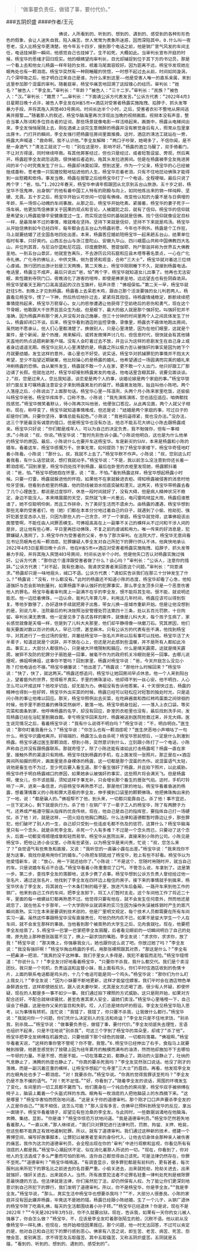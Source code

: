 > “做事要负责任，做错了事，要付代价。”

###五阴炽盛
####作者/王元

						佛说，人所看到的、听到的、想到的、遇到的、感受到的各种形形色色的假象，会让人迷失自我，陷入痛苦。世人常常为表象所迷惑，因而深陷其中。0.什么叫一夜苍老，没人比杨宝华更清楚。他今年五十四岁，接到那个电话之前，他是钢厂意气风发的车间主任，电话挂掉那一瞬间，他感觉自己也挂掉了。生不如死，大概如此。当审判长宣布开庭的时候，杨宝华的思绪才回归现实。他的眼睛望向审判长，目光却捕捉到位于其下方的书记员，那是一个看上去和他女儿杨露一样年轻的女孩，梳着马尾面容姣好。因为距离不远，杨宝华发现她左眼角处也有一颗泪痣。杨宝华突然有一种刚睡醒的恍惚，一时想不起过去从前，时间如同漩涡，几个深呼吸之后，他才明白过来自己是谁，为什么来到这里——他是受害人唯一的直系亲属，来到这里参加那个混蛋的审判。随着庭审，杨宝华痛苦地回溯了这段锥心的经历。审判长：“姓名？”被告人：“李全友。”审判长：“年龄？”被告人：“三十二岁。”审判长：“民族？”被告人：“汉。”审判长：“籍贯？”……审判长：“下面请公诉方代表发言。”公诉方代表：“2022年4月3日星期日晚十点许，被告人李全友在H省S市××酒店对受害者杨露实施拖拽、掐脖子、抓头发等暴力手段，并将其拖入宾馆403号房间。时间长达半个小时，之后，受害者衣衫不整地从房间逃离并报警……”随着那人的叙述，杨宝华脑海里再次浮现出当晚的视频画面。视频本没有声音，整合当事人陈词和多位目击者的证词，那些场景就像电影一样活络起来。画面中，杨露从电梯间出来，李全友悄悄尾随上去，刚在酒桌上谈完生意微醉的杨露并没有察觉身后有人，照常从包里拿出房卡。门打开的瞬间，李全友强行把杨露往房间里面推搡。这时，酒店的清洁工就站在一旁，杨露大声喊道：“救命啊，我不认识他。”李全友解释：“两口子吵架，她喝多了，不信你闻，是不是一身酒气？”清洁工就说了一句：“别在这里吵，影响不好。”杨露的酒立马醒了，双手倚着门，不让对方得逞，同时继续呼救。有其他房客经过，但也只是经过，或者短暂逗留、旁观，然后离开。杨露趁李全友疏忽逃跑，很快被后者追到，拖其头发拉进房间。但是在杨露被李全友拖进房间的半个小时究竟发生了什么，杨露却讳莫如深。想到这里，作为一个父亲，杨宝华的心已经被挫成齑粉，苍老像一只狐狸狡黠地钻进他的人生。杨宝华忍着老泪，只有不住地捻动佛珠才能得到一丝慰藉和依侍。事发当晚，杨露在报警之后给杨宝华打了一个电话，全程哽咽，最后只说了两个字：“爸，怕。”1.2022年春天，杨宝华申请年假跟团从北京到五台山旅游。五十岁之前，杨宝华不信鬼神，出身钢厂的他有着中国工人特有的刚毅与向上，如同他炼出来的钢一样纯粹、坚硬、无畏。五十岁之后，杨宝华开始认可世间一切皆有佛缘。改变他认知的力量不是与日俱增的年龄，系一场惊心动魄的车间事故。从那之后，杨宝华开始吃素。紧接着，杨宝华的妻子死于一场车祸，他更加笃信佛家关于因果的观点和言论。人被蹉跎之后，就有了信仰。杨宝华的信仰就是希望女儿杨露能够平安健康度过一生，而实现这信仰的基础就是信佛。找个信仰就像设定目标一样，是最简单不过的事情，难就难在坚持。坚持下来就是信仰，坚持不下来就是鸡汤。杨宝华从开始信佛到如今已经四年，每年都会去五台山为杨露祈愿，今年也不例外。杨露是个工作狂，马上就要结婚了还全国各地四处出差。本来，杨露答应婚前陪杨宝华一起来趟五台山，结果单位临时有事，只好爽约。山西五台山与浙江普陀山、安徽九华山、四川峨眉山共称中国佛教四大名山，并位列其首，与尼泊尔蓝毗尼花园、印度鹿野苑、菩提伽耶、拘尸那迦并称为世界五大佛教圣地。一到五台山景区，他就宣告离队，不去游历云冈石窟和应县木塔等著名景点，一心在广化寺礼佛。广化寺的佛坛上，中供文殊，侧为普贤和观音，合称“三大士”，杨宝华就对着这三位倾心虔诚。旅行团的出游计划是三天两晚，第二天晚上，杨宝华刚刚睡下不久，就接到杨露电话。电话里，杨露泣不成声，最后只说出“爸，怕”两个字，杨宝华就知道女儿出事了。他再也无法安眠，索性踱到寺院门口。夜晚消化了游客的喧哗，即使是佛家圣地，远远望去也有些阴森诡异。杨宝华望着天王殿门口高高竖起的汉白玉旗杆，轻声许愿：“佛祖保佑。”第二天一早，杨宝华就赶往S市。到晚上才见到杨露。杨露看上去呆若木鸡，跟自己那个活泼要强的女儿判若两人。杨露看见杨宝华，愣了一下神，然后热切地扑过去，紧紧将其抱住。待杨露情绪稳定，断断续续把事情提拎起来，杨宝华万箭穿心。女儿的悲惨遭遇让他获得了空前绝后的悲伤和勇气，现在这个节骨眼，他敢跟大千世界芸芸众生为敌。但是眼下，最大的敌人就是那个强奸犯。叫强奸犯并不准确，因为杨露声称那个男人并没有对自己施暴，但三十分钟的时间里两个人之间具体发生了什么，杨露却闭口不谈。后来，杨宝华看到酒店的监控录像，录像里，杨露衣不蔽体地跑出房间，虽然她不愿承认，但人们心里都清楚了。换做别人，只是心里清楚，因为在他们眼里，这就是个案件，是个新闻，是个热搜，用来解闷，或转发微博声讨几句，但信息时代，很快就会有其他铺天盖地的热点话题刷新客户端。没有人会盯着过去不放，并且认为这样的悲剧发生在自己身上或者身边遥遥无期。杨宝华比别人心里清楚的是，杨露之所以极力否认被强奸的事实是因为她下个月就要结婚。发生这样的意外，谁心里也不好受。说实话，杨宝华对抓捕罪犯的事情并不抱太大希望，至少不指望近期破案，他比较操心的是杨露的婚礼，他希望通过一场圆满而完美的婚礼来冲刷杨露的恐惧。自从案件发生，杨露就不敢一个人在家，更不敢一个人出门，他只好跟工厂那边请了长假。但就在这时，杨宝华却接到杨露男友的电话，他电话里含糊其辞，说要见面谈谈。2.“叔，您是过来人，您比我知道，谈恋爱是两个人的事，谈婚论嫁是两个家庭的事。”杨宝华锁好门窗反复叮嘱杨露注意安全才来到杨露男友约的餐厅。杨露男友姓陈，姑且叫他小陈吧。两个人落座之后，小陈说出了上面那句话。杨宝华心里一阵凛冽，头两个月小陈来家里吃饭，还偷偷叫杨宝华爸爸。杨宝华挥挥手，口称不急。小陈说：“我先演练演练，您也适应适应。咱俩都找找感觉。”杨宝华微笑着默认，待小陈再次叫他爸，他便张口答应。从此再见面，两个人就父子相称。现在，称呼变了，杨宝华就知道事情难成，但还是说：“结婚是两个家庭的事，可过日子的却是你们俩。只要你坚持，事情总能有起色。”小陈说：“我爸妈逼得紧，我也没办法。”没办法，这三个字是最没有诚意的借口，但是杨宝华也没有办法，他总不能五花大绑让小陈去跟杨露成亲。杨宝华只好说：“你们都是成年人，可以为自己的决定负责，我不勉强你，但有一事相求。”小陈说：“叔，你说。”杨宝华说：“暂时先别告诉小露。”小陈说他明白，这也是为什么他单约杨宝华的原因。最后，小陈说什么也要开车送杨宝华。车是新买的SUV，本来是杨露和小陈的婚车。看着这车，杨宝华感慨万千。世事无常，如何提防？到了杨宝华家楼下，杨宝华奇怪地盯着小陈看。小陈说：“那什么，叔，我就不上去了。”杨宝华默不作声。小陈说：“叔，您别这么盯着我看，有什么话您就说，想打我就动手。”杨宝华说：“不是，我以前怎么没注意到你还长着一颗泪痣呢。”回到家里，杨宝华四处找不到杨露，最后在卧室的衣柜里发现她，杨露颤抖着说：“爸，怕。”杨宝华把她抱在怀里，说：“乖，不怕。”看到杨露这样，杨宝华想起杨露小时候。只要一打雷，杨露就躲进他的怀抱，如果他不在家就躲进衣柜。得知杨露被侵害的消息时他咬牙坚强，但看到衣柜里的杨露，他的防线被泪水彻底突破和湮灭。这两天，杨宝华带杨露去看了几个心理医生，都说是过度惊吓，休息一段时间就好了，没有大碍，但是病人精神状况不稳定，身边不能没人。本来晴展展的天空，突然就飞来一片墨云，电闪雷鸣倾盆大雨，杨露招谁惹谁了，她不仅聪明伶俐，而且工作拼命，为了美好生活而不遗余力。由杨露的遭遇，杨宝华想到那些无辜的受害者们，他（她）们都在本本分分地过着自己的日子，就遇到了小偷、抢劫犯、强奸犯甚至变态杀人狂，只因为那些人的一己贪念，坏了一个家庭。杨宝华就觉得，这事佛祖该出面管管啊，不能任由人间罪恶横生。可佛祖高高在上一副事不关己的模样从不过问和干涉人间的是非，这让他有些心寒，平日里再捻动佛珠，不复之前的虔诚和用力。唯一传来的好消息是，犯罪嫌疑人落网了。3.杨宝华作为受害者的父亲，参与了那次审判。在法院大厅，杨宝华无意间看见书记员眼角也有一颗泪痣。犯罪嫌疑人李全友对自己所犯下的罪行供认不讳，他爽快地承认2022年4月3日星期日晚十点许，他在H省S市××酒店对受害者杨露实施拖拽、掐脖子、抓头发等暴力手段，并将其拖入宾馆403号房间，时间长达半个小时。但是他矢口否认对杨露实施过强奸。公诉方代表：“那你这个渣滓跟受害者做了什么？谈心吗？”审判长：“公诉人，注意你的措辞。”公诉方代表：“对不起，我有些激动。我请求受害者来回答这个问题。”审判长：“同意请求。”杨露却只是一味地摇头，缄口不语。公诉方代表：“请如实告诉我们在那三十分钟发生了什么？”杨露说：“没有，什么都没有。”此时的杨露还不知道小陈的态度，杨宝华却看了心急，他知道强奸与否会影响到量刑，如果杨露不承认强奸的犯罪事实，那么李全友顶多只是一个恶意伤害他人的罪名。杨宝华看着审判席上一副满不在乎的李全友，恨不能将其生啖。恨不能，就说明还能忍。他一边捻着佛珠，一边认命，能判几年算几年，利用这几年时间，杨露应该可以得到恢复。等他岁数够了，办好退休手续就把房子出售，带女儿换一座城市重新开始。但是让他没想到的是，别说几年，法院最后的判决按照治安管理处罚法第四十三条，处以五百元罚款，十日拘留。审判长漠无表情，他一定是见多了各式各样的案件，就像是儿科大夫，每个孩子生病了，家长感觉就像是天塌一样，但是到了儿科大夫那里，他们却平静得像一块磨刀石。究其原因，他们每天要面对数以百计的病人，早已习惯，甚至麻木。只有公诉方的代表有些不满，他找到杨宝华，对其进行了一些过场的安慰，并塞给杨宝华一张名片声称以后有事可以找他。杨宝华活了大半辈子，知道这就是个说辞，并不放在心上，但还是对此感到些温暖，并不是所有人都如此冷血。事实上，大部分人都很热心，只是被大环境限制和膈应。什么是晴天霹雳，这就是晴天霹雳。被猝不及防的犯罪分子扇脸是一回事，被毫不作为的政府机关冷眼则是另一回事。去哪儿说理呢，佛祖啊佛祖，这事你不管吗？回到家里，杨露对杨宝华说：“爸，今天开庭怎么没见小陈？打他电话也不接。”杨宝华搪塞说：“他出差了。”杨露说：“那他什么时候回来？”杨宝华说：“快了，快了，就这两天。”杨露还想追问，杨宝华让她回房间早点休息。他一个人来到阳台上，望着窗外的世界，觉得极不真实。手里的佛珠滚动，他却得不到一丝心安。他不明白，人心怎么可以坏成这样？他咬牙切齿，却无能为力。佛祖没有告诉他答案。4.十天很快过去，杨露的精神也得到一些好转，杨宝华外出买菜的时候，杨露已经可以轻松应对短暂的独处时光，只是追问小陈的事让他难以回应。那天，杨宝华照例出去买菜，在吃麻酱面和西红柿鸡蛋面之间徘徊的时候，他手里不断捻着的佛珠突然崩坏，散落一地。杨宝华俯身捡起，一一落入上衣口袋。等买完菜和面条到家，他呼唤杨露的名字，却没有回应，卧室的衣柜里也没有，最后找到洗手间，发现杨露已经在浴缸里割腕自裁。幸亏杨宝华回来及时，杨露被送到医院抢救过来，并无大碍。医生说完情况之后，看着杨宝华说：“我有什么说得不明白吗？”杨宝华说：“不，明白明白。”医生说：“那你盯着我看什么？”杨宝华说：“你怎么也有一颗泪痣呢？”医生厌恶地小声嘀咕了一句什么，杨宝华识趣地离开。好端端的，杨露怎么会自杀呢？杨宝华思前想后，一定是什么刺激到杨露。杨宝华通过医生那颗泪痣，想到小陈，突然意识到什么，立刻跟小陈打了一个电话，小陈声称自己并没有跟杨露联系。那就奇怪了，除了小陈还能有谁如此打击杨露呢？杨露一直在家里，接触外界的渠道只有网络。杨宝华找到杨露的手机，在上面发现一张照片。那正是在××酒店房间所拍摄的照片，画面里是赤身裸体的杨露，这一切都是那个混蛋的杰作。说混蛋语气太轻，说他是畜生也不为过，至少死后要入畜生道。那个畜生强奸了杨露，并且拍下照片，以此威胁。杨宝华终于明白杨露缄口的原因，如果她承认被强奸的事实，这些照片将会满天飞。但是杨露啊，傻女儿，你不该屈服，须知这样于事无补，只会增长那个畜生的嚣张气焰。这时，手机叮铃响了一声，进来一条信息，内容杨宝华再熟悉不过，那是他们家的地址。杨宝华看着昏迷的杨露，想着薄情寡义的小陈和罪大恶极的李全友，伸手摸到口袋里的颗颗佛珠。他把佛珠掏出来扔了一地，说：“都是骗人的。”佛祖帮不了他，到头来，一切都只能靠自己。杀了他！事不宜迟，一旦下定决心，剩下就是执行力。杀了他！在钢厂干了一辈子工人的杨宝华，除了有两膀子力气，还养成严格遵守服从指挥的优良传统，现在，他自己是自己的指挥官，要指挥自己打一场硬仗。杀了他！对，就是这样，一团火焰在他胸口腾起。什么法律和道德都暂时靠边让步，那些罪犯，他们破坏了别人的一生，自己却只受到一些连皮毛都不伤及的惩罚，这算什么？杨宝华脑海里只有一个念头，就是杀死李全友。杀死一个人有多难？不过是一个念头而已，只要动了这个念头，后面一切都变得顺理成章和轻而易举。杨宝华从医院出来，直接来到小陈的公司。小陈见是杨宝华，把他让进小会议室。小陈有些紧张，以为杨宝华是来问责，忙说：“叔，您怎么来了？”自觉语气有些焦急和直接，又说：“我听您的一直骗小露在出差。”杨宝华说：“我来找你不是为这事，我找你是用用你们的婚车。”小陈把车钥匙给了杨宝华，脸上有些不好看。杨宝华以为他爱惜新车，说：“放心，用一下就还给你了。”小陈说：“不是这个，您随时用随时开，就当自己的车。只是说婚车有点不合适。”杨宝华看着小陈重重叹了口气。不管怎么说，车拿到了。这是第一步。第二步，查找李全友的落脚地，这多少费了点事。杨宝华想到公诉方负责人曾经给过他一张名片，通过这张名片，他找到了李全友在四环边上租住的房子。接下来的事情就手到擒来，杨宝华伏击了李全友，将其装在一个木条钉制的箱子里，放进汽车后备厢，一路开车来到他工作的钢厂。他来到自己工作的车间，把李全友卸下，将工人们暂时支走。这个车间他工作了将近二十年，里面的每一根螺丝钉都再熟悉不过。他觉得只要有他在，就不会发生任何意外，然而他还是疏忽了，就在他五十岁那年，一个大学刚毕业就调来的实习生因为操作失误被炼钢时产生的蒸汽瞬间蒸熟。实习生本来是要调到技术部的，但是厂里明文规定，每个技术人员都需要在所有车间实习一遍。虽然这件事跟杨宝华没有直接责任，可他仍然内疚不已，如果不是留大学生一个人在车间，就不会发生那样的事故。当他看到那个被蒸熟的大学生之后，见肉食就吐。现在，他要把李全友给蒸了。5.杨宝华一巴掌一巴掌把李全友扇醒，后者看见眼前的一切瞬间明白了自己的处境，原先脸上那种嚣张跋扈不见了，换上一副求饶的嘴脸。李全友说：“求求你，求求你，放了我！”杨宝华说：“那天晚上，你强暴我女儿，她也跟你这么说了吧。你放过她了吗？”李全友说：“我没有强奸啊！”杨宝华掏出杨露的手机，用那张裸照跟其对质，“那这是什么？”李全有一把鼻涕一把泪，“我真的没干这种事。我们手里女人多得是，我犯不着铤而走险。”杨宝华错愕道：“你说什么？！”李全友讨好地看着杨宝华，“只要你不杀我，我什么都交代。我们是个卖淫团伙，我只是一个司机，负责运送和监督小妹，我上面有鸡头，你们平时住酒店收到的色情卡片，上面的联系电话都是鸡头的，十几个电话可能是同一个鸡头。”杨宝华说：“那你们为什么盯上我女儿？”李全友说：“因为小妹要不断地更新，这样才能留住嫖客。我们平时会在酒店物色单身醉酒女性，这样即使她反抗，跟人说夫妻吵架，尤其是女方还喝了酒，很少有人怀疑，即使怀疑，现在的人都是多一事不如少一事。我们通过拍下裸照的方式威胁。这只是刚开始，如果对方配合还好，不配合就继续骚扰，甚至危害其家人安全，逼她们卖淫。”杨宝华心里咯噔一下，自己误会了杨露，这是他作父亲的盲目和失职。哎，人们总是倾向坏的假设。李全友见杨宝华陷入思考，以为事情有转机，连忙说：“我错了，我错了，你只要不杀我，让我做什么都行。”杨宝华说：“我就问你一个问题，你们凭什么决定别人的生活和命运？”李全友只是不住地求饶，“别杀我，别杀我……”杨宝华说：“做事要负责任，做错了事，要付代价。”李全友彻底失去理性，言语也组织不起来，只是不住地说“别杀我”，可这三个字到了杨宝华的耳朵里，却成了“杀了他”。杨宝华把李全友绑缚在机器旁边，只要他摁下那个绿色的按键，一切都将落幕。“佛祖啊，”杨宝华看着天说，“这样的事你管不管呢？你不管，我管。”6.杨宝华已经伸出了右手，食指马上就要触到按键，他甚至感觉到了按键上因为经年累月的触摸而满布的油渍，然而他却施加不下去哪怕一牛顿的力量。不是不想，而是不能。一切在落幕之前，都静止了。跳动的火苗静止了，吐纳的气息静止了，沸腾的热度也静止了。“你真的要杀死我吗？”李全友突然张口说话。他没了刚才的落魄，而是一副沉着庄重的模样，让杨宝华想起广化寺里“三大士”的眉目。再看，他发现李全友的左眼角处也多了一颗泪痣。“对！我要杀你。”杨宝华说。“你真的觉得我罪该至死吗？”李全友仍是不急不缓的语气。“对！死不足惜。”“好，你看到了。”随着李全友的说话，周围的环境发生了变化，车间里的一切工具都不翼而飞，他们置身在一个纯白色的房间里，杨宝华双手被绑缚在椅子上，脑袋上戴着一个头盔式样的东西。眼角有一枚泪痣的人把他脑袋上的东西摘下来。“这是哪里？”杨宝华害怕而慌张地问道。“这是关于你的道德审判。那个刚才口口声声要杀李全友的人正是你自己。”“我不相信，这怎么可能？”那人没有多言，仿佛早已预料到杨宝华的反应，拿出一面镜子。杨宝华看着镜子，却望见有些沧桑的李全友。与此同时，一些数据汹涌地在他脑海，奔腾、集结、显影。“你是谁？”杨宝华惊恐万状地问道。“我是道德审判员。”杨宝华茫然若失地看着那人。“一直以来，”那人继续说，“我们只对罪犯进行法律判罚，罚款、拘留、关押、枪毙，但这些都不能真正有效地遏制犯罪。所以，就有了道德审判。我们通过这种新的技术，搭建一个赛博空间，编写好故事脚本，让罪犯以被害者至亲的身份代入，让他去切身体会那种亲人被伤害的痛苦。我作为这次的道德审判员，会全程出现在你的‘审判’中进行观察和监视，你看见所有有泪痣的人都是我。”杨宝华心潮起伏不定，似在消化着那人所说的一切。“现在，你看到了，你对他人的生活造成了多么严重而可怕的影响，连你自己都觉得自己该死。可是法律仍然存在，你罪不至死。”“道德审判？”杨宝华喃喃道。“有调查显示，很多罪犯都是有前科的，更有甚者，每次服刑出来所犯下的罪名比之前进去的名目要严重。小偷关进去，出来就抢劫，抢劫关进去，出来就强奸，强奸关进去，出来就杀人。当然，所有故意犯法者不论罪名轻重一律判处死刑是根除罪恶最快捷的方法。但法律就是法律，你们虽然犯了法，却仍然保有人权。为了能让你们更深刻地意识到自己所犯下的罪行，我们发明了道德审判。所以，你不是杨宝华，你是李全友。”“我是李全友。”杨宝华说，“那么，真实生活中杨宝华也想要杀我吗？”“不，大部分人很善良。小陈的家庭并没有因此嫌弃杨露，毕竟这不是她的错。杨露已经跟小陈结婚，生了一个儿子，从钢厂退休的杨宝华除了吃斋礼佛，每天的生活都围绕着小孙子转。”“杨宝华已经退休？你是说，现在不是2022年？”“今天是2029年3月5日，你不久就要出狱。现在，告诉我，如果有一天你的女儿被人强暴了，你会怎么做？”杨宝华，不，应该是李全友盯着那张陌生的脸，沉默不语。他以前从没像杨宝华一样礼佛，但现在，他开始相信因果报应。那个问题，他一时无法回答，不过可以肯定的是，他对自己和自己犯下的罪行感到恶心。佛家有八苦之说，即生苦、老苦、病苦、死苦、怨憎会苦、爱别离苦、求不得苦及五取蕴苦。其中五取蕴苦，又称五阴炽盛苦。五阴就是五蕴，“看到的、听到的、想到的、遇到的、感受到的”。 